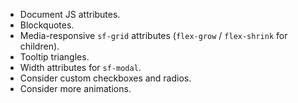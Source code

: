 * Document JS attributes.
* Blockquotes.
* Media-responsive `sf-grid` attributes (`flex-grow` / `flex-shrink` for children).
* Tooltip triangles.
* Width attributes for `sf-modal`.
* Consider custom checkboxes and radios.
* Consider more animations.
